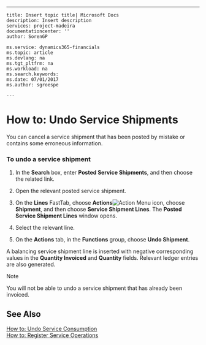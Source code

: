 ---
    title: Insert topic title| Microsoft Docs
    description: Insert description
    services: project-madeira
    documentationcenter: ''
    author: SorenGP

    ms.service: dynamics365-financials
    ms.topic: article
    ms.devlang: na
    ms.tgt_pltfrm: na
    ms.workload: na
    ms.search.keywords:
    ms.date: 07/01/2017
    ms.author: sgroespe

    ---
# How to: Undo Service Shipments
You can cancel a service shipment that has been posted by mistake or contains some erroneous information.  
  
### To undo a service shipment  
  
1.  In the **Search** box, enter **Posted Service Shipments**, and then choose the related link.  
  
2.  Open the relevant posted service shipment.  
  
3.  On the **Lines** FastTab, choose **Actions**![Action Menu icon](../media/actionmenuicon.png "actionMenuIcon"), choose **Shipment**, and then choose **Service Shipment Lines**. The **Posted Service Shipment Lines** window opens.  
  
4.  Select the relevant line.  
  
5.  On the **Actions** tab, in the **Functions** group, choose **Undo Shipment**.  
  
 A balancing service shipment line is inserted with negative corresponding values in the **Quantity Invoiced** and **Quantity** fields. Relevant ledger entries are also generated.  
  
> [!NOTE]  
>  You will not be able to undo a service shipment that has already been invoiced.  
  
## See Also  
 [How to: Undo Service Consumption](../how-to-undo-service-consumption.md)   
 [How to: Register Service Operations](../how-to-register-service-operations.md)